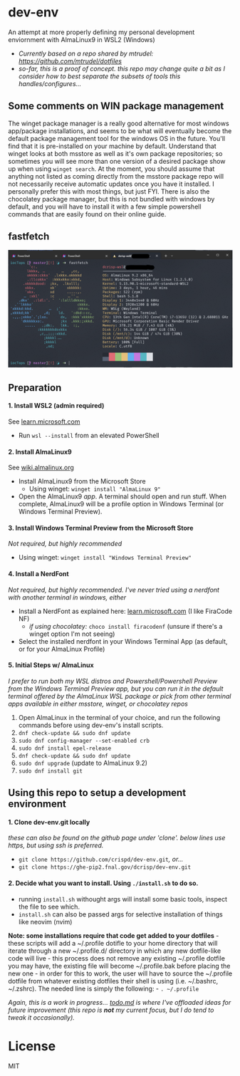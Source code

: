 # dev-env
An attempt at more properly defining my personal development enviornment with AlmaLinux9 in WSL2 (Windows)
- *Currently based on a repo shared by mtrudel: https://github.com/mtrudel/dotfiles*
- *so-far, this is a proof of concept. this repo may change quite a bit as I consider how to best separate the subsets of tools this handles/configures...*

## Some comments on WIN package management
The winget package manager is a really good alternative for most windows app/package installations, and seems to be what will eventually become the default package management tool for the windows OS in the future. You'll find that it is pre-installed on your machine by default. Understand that winget looks at both msstore as well as it's own package repositories; so sometimes you will see more than one version of a desired package show up when using `winget search`. At the moment, you should assume that anything not listed as coming directly from the msstore package repo will not necessarily receive automatic updates once you have it installed. I personally prefer this with most things, but just FYI. There is also the chocolatey package manager, but this is not bundled with windows by default, and you will have to install it with a few simple powershell commands that are easily found on their online guide.

## fastfetch
![fastfetch](assets/almalinux-wsl-fastfetch.png)


## Preparation
#### 1. Install WSL2 (admin required)
See [learn.microsoft.com](https://learn.microsoft.com/en-us/windows/wsl/install)
- Run ```wsl --install``` from an elevated PowerShell
#### 2. Install AlmaLinux9
See [wiki.almalinux.org](https://wiki.almalinux.org/documentation/wsl.html#about-wsl)
- Install AlmaLinux9 from the Microsoft Store
    - Using winget: `winget install "AlmaLinux 9"`
- Open the AlmaLinux9 _app_. A terminal should open and run stuff. When complete, AlmaLinux9 will be a profile option in Windows Terminal (or Windows Terminal Preview).
#### 3. Install Windows Terminal Preview from the Microsoft Store
*Not required, but highly recommended*
- Using winget: `winget install "Windows Terminal Preview"`
#### 4. Install a NerdFont
*Not required, but highly recommended. I've never tried using a nerdfont with another terminal in windows, either*
- Install a NerdFont as explained here: [learn.microsoft.com](https://learn.microsoft.com/en-us/windows/terminal/tutorials/custom-prompt-setup#install-a-nerd-font) (I like FiraCode NF)
  - *if using chocolatey:* `choco install firacodenf` (unsure if there's a winget option I'm not seeing)
- Select the installed nerdfont in your Windows Terminal App (as default, or for your AlmaLinux Profile)
#### 5. Initial Steps w/ AlmaLinux
*I prefer to run both my WSL distros and Powershell/Powershell Preview from the Windows Terminal Preview app, but you can run it in the default terminal offered by the AlmaLinux WSL package or pick from other terminal apps available in either msstore, winget, or chocolatey repos*
1. Open AlmaLinux in the terminal of your choice, and run the following commands before using dev-env's install scripts.
2. ```dnf check-update && sudo dnf update```
3. ```sudo dnf config-manager --set-enabled crb```
4. ```sudo dnf install epel-release```
5. ```dnf check-update && sudo dnf update```
6. ```sudo dnf upgrade``` (update to AlmaLinux 9.2)
7. ```sudo dnf install git```

## Using this repo to setup a development environment
#### 1. Clone dev-env.git locally
*these can also be found on the github page under 'clone'. below lines use https, but using ssh is preferred.*
- `git clone https://github.com/crispd/dev-env.git`*, or...*
- `git clone https://ghe-pip2.fnal.gov/dcrisp/dev-env.git`

#### 2. Decide what you want to install. Using `./install.sh` to do so.
 - running `install.sh` withought args will install some basic tools, inspect the file to see which.
 - `install.sh` can also be passed args for selective installation of things like neovim (nvim)

**Note: some installations require that code get added to your dotfiles**
    - these scripts will add a ~/.profile dotifle to your home directory that will iterate through a new ~/.profile.d/ directory in which any new dotfile-like code will live
    - this process does not remove any existing ~/.profile dotfile you may have, the existing file will become ~/.profile.bak before placing the new one
    - in order for this to work, the user will have to source the ~/.profile dotfile from whatever existing dotfiles their shell is using (i.e. ~/.bashrc, ~/.zshrc). The needed line is simply the following:
        - `. ~/.profile`

*Again, this is a work in progress... [todo.md](./todo.md) is where I've offloaded ideas for future improvement (this repo is **not** my current focus, but I do tend to tweak it occasionally).*


# License
MIT
